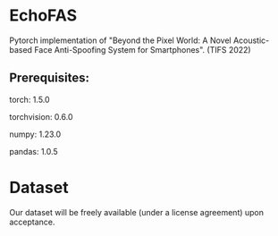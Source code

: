 # EchoFAS
Pytorch implementation of "Beyond the Pixel World: A Novel Acoustic-based Face Anti-Spoofing System for Smartphones". (TIFS 2022)

## Prerequisites:
torch: 1.5.0

torchvision: 0.6.0

numpy: 1.23.0

pandas: 1.0.5

# Dataset
Our dataset will be freely available (under a license agreement) upon acceptance.
